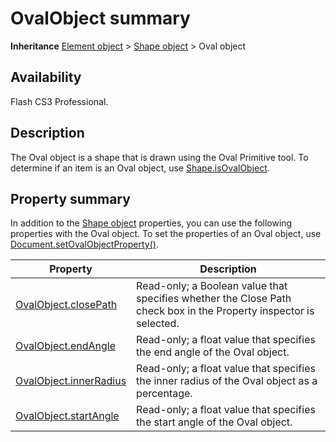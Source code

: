 # OvalObject summary

**Inheritance** [Element object](../Element_object/Element_summary.md) > [Shape object](../Shape_object/Shape_summary.md) > Oval object

## Availability

Flash CS3 Professional.

## Description

The Oval object is a shape that is drawn using the Oval Primitive tool. To determine if an item is an Oval object, use
[Shape.isOvalObject](../Shape_object/Shape9.md).

## Property summary

In addition to the [Shape object](../Shape_object/Shape_summary.md) properties, you can use the following properties with the Oval object. To set the properties of an Oval object, use [Document.setOvalObjectProperty()](../Document_object/Document590.md).

| **Property** | **Description** |
| --- | --- |
| [OvalObject.closePath](../OvalObject_object/OvalObject.md) | Read-only; a Boolean value that specifies whether the Close Path check box in the Property inspector is selected. |
| [OvalObject.endAngle](../OvalObject_object/OvalObject1.md) | Read-only; a float value that specifies the end angle of the Oval object. |
| [OvalObject.innerRadius](../OvalObject_object/OvalObject2.md) | Read-only; a float value that specifies the inner radius of the Oval object as a percentage. |
| [OvalObject.startAngle](../OvalObject_object/OvalObject3.md) | Read-only; a float value that specifies the start angle of the Oval object. |
